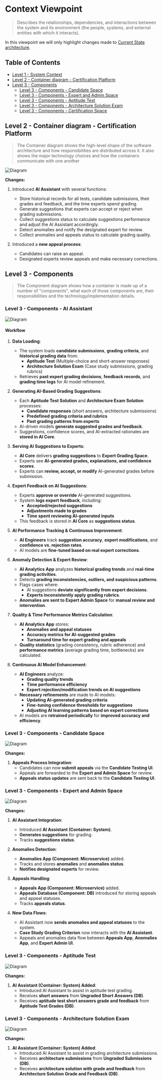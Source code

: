 # Context Viewpoint <!-- omit in toc -->

> Describes the relationships, dependencies, and interactions between the system and its environment (the people, systems, and external entities with which it interacts).

In this viewpoint we will only highlight changes made to [Current State architecture](../../current_state/context_viewpoint/README.md).

## Table of Contents <!-- omit in toc -->

- [Level 1 - System Context](#level-1---system-context)
- [Level 2 - Container diagram - Certification Platform](#level-2---container-diagram---certification-platform)
- [Level 3 - Components](#level-3---components)
  - [Level 3 - Components - Candidate Space](#level-3---components---candidate-space)
  - [Level 3 - Components - Expert and Admin Space](#level-3---components---expert-and-admin-space)
  - [Level 3 - Components - Aptitude Test](#level-3---components---aptitude-test)
  - [Level 3 - Components - Architecture Solution Exam](#level-3---components---architecture-solution-exam)
  - [Level 3 - Components - Certification Space](#level-3---components---certification-space)

## Level 2 - Container diagram - Certification Platform

> The Container diagram shows the high-level shape of the software architecture and how responsibilities are distributed across it. It also shows the major technology choices and how the containers communicate with one another

![Diagram](level2_containers.png)

**Changes:**

1. Introduced **AI Assistant** with several functions:
   - Store historical records for all tests, candidate submissions, their grades and feedback, and the time experts spend grading.
   - Generate suggestions that experts can accept or reject when grading submissions.
   - Collect suggestions status to calculate suggestions performance and adjust the AI Assistant accordingly.
   - Detect anomalies and notify the designated expert for review.
   - Collect anomalies and appeals status to calculate grading quality.

2. Introduced a **new appeal process**:
   - Candidates can raise an appeal.
   - Designated experts review appeals and make necessary corrections.

## Level 3 - Components

> The Component diagram shows how a container is made up of a number of "components", what each of those components are, their responsibilities and the technology/implementation details.

### Level 3 - Components - AI Assistant

![Diagram](level3_components_ai_assistant.png)

#### Workflow

1. **Data Loading**:
   - The system loads **candidate submissions**, **grading criteria**, and **historical grading data** from:
     - **Aptitude Test** (Multiple-choice and short-answer responses)
     - **Architecture Solution Exam** (Case study submissions, grading rubrics)
   - Retrieves **past expert grading decisions**, **feedback records**, and **grading time logs** for AI model refinement.

2. **Generating AI-Based Grading Suggestions**:
   - Each **Aptitude Test Solution** and **Architecture Exam Solution** processes:
     - **Candidate responses** (short answers, architecture submissions)
     - **Predefined grading criteria and rubrics**
     - **Past grading patterns from experts**
   - AI-driven models **generate suggested grades and feedback**.
   - Suggestions, confidence scores, and AI-extracted rationales are **stored in AI Core**.

3. **Serving AI Suggestions to Experts**:
   - **AI Core** delivers **grading suggestions** to **Expert Grading Space**.
   - Experts see **AI-generated grades, explanations, and confidence scores**.
   - Experts can **review, accept, or modify** AI-generated grades before submission.

4. **Expert Feedback on AI Suggestions**:
   - Experts **approve or override** AI-generated suggestions.
   - System **logs expert feedback**, including:
     - **Accepted/rejected suggestions**
     - **Adjustments made to grades**
     - **Time spent reviewing AI-generated inputs**
   - This feedback is stored in **AI Core** as **suggestions status**.

5. **AI Performance Tracking & Continuous Improvement**:
   - **AI Engineers** track **suggestion accuracy**, **expert modifications**, and **confidence vs. rejection rates**.
   - AI models are **fine-tuned based on real expert corrections**.

6. **Anomaly Detection & Expert Review**:
   - **AI Analytics App** analyzes **historical grading trends** and **real-time grading activities**.
   - Detects **grading inconsistencies, outliers, and suspicious patterns**.
   - Flags cases where:
     - AI suggestions **deviate significantly from expert decisions**.
     - **Experts inconsistently apply grading rubrics**.
   - **Anomalies are sent to Expert Admin Space** for **manual review and intervention**.

7. **Quality & Time Performance Metrics Calculation**:
   - **AI Analytics App** stores:
     - **Anomalies and appeal statuses**
     - **Accuracy metrics for AI-suggested grades**
     - **Turnaround time for expert grading and appeals**
   - **Quality statistics** (grading consistency, rubric adherence) and **performance metrics** (average grading time, bottlenecks) are calculated.

8. **Continuous AI Model Enhancement**:
   - **AI Engineers** analyze:
     - **Grading quality trends**
     - **Time performance efficiency**
     - **Expert rejection/modification trends on AI suggestions**
   - **Necessary refinements** are made to AI models:
     - **Updating AI-generated grading criteria**
     - **Fine-tuning confidence thresholds for suggestions**
     - **Adjusting AI learning patterns based on expert corrections**
   - AI models are **retrained periodically** for **improved accuracy and efficiency**.

### Level 3 - Components - Candidate Space

![Diagram](level3_components_candidate.png)

**Changes:**

1. **Appeals Process Integration**:
   - Candidates can now **submit appeals** via the **Candidate Testing UI**.
   - Appeals are forwarded to the **Expert and Admin Space** for review.
   - **Appeals status updates** are sent back to the **Candidate Testing UI**.

### Level 3 - Components - Expert and Admin Space

![Diagram](level3_components_expert_and_admin.png)

**Changes:**

1. **AI Assistant Integration**:
   - Introduced **AI Assistant (Container: System)**.
   - **Generates suggestions** for grading.
   - Tracks **suggestions status**.

2. **Anomalies Detection**:
   - **Anomalies App (Component: Microservice)** added.
   - Tracks and stores **anomalies** and **anomalies status**.
   - **Notifies designated experts** for review.

3. **Appeals Handling**:
   - **Appeals App (Component: Microservice)** added.
   - **Appeals Database (Component: DB)** introduced for storing appeals and appeal statuses.
   - Tracks **appeals status**.

4. **New Data Flows**:
   - AI Assistant now **sends anomalies and appeal statuses** to the system.
   - **Case Study Grading Criterion** now interacts with the **AI Assistant**.
   - Appeals and anomalies data flow between **Appeals App**, **Anomalies App**, and **Expert Admin UI**.

### Level 3 - Components - Aptitude Test

![Diagram](level3_components_aptitude_test.png)

**Changes:**

1. **AI Assistant (Container: System) Added**:
   - Introduced AI Assistant to assist in aptitude test grading.
   - Receives **short answers** from **Ungraded Short Answers (DB)**.
   - Receives **aptitude test short answers grade and feedback** from **Aptitude Test Grades (DB)**.

### Level 3 - Components - Architecture Solution Exam

![Diagram](level3_components_architecture_exam.png)

**Changes:**

1. **AI Assistant (Container: System) Added**:
   - Introduced AI Assistant to assist in grading architecture submissions.
   - Receives **architecture submissions** from **Ungraded Submissions (DB)**.
   - Receives **architecture solution with grade and feedback** from **Architecture Solution Grade and Feedback (DB)**.
